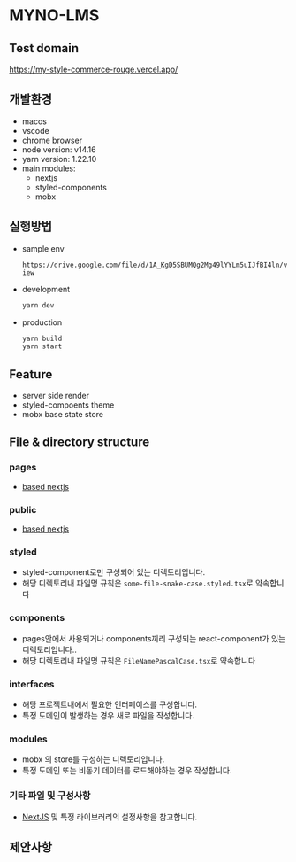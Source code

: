 # MYNO-LMS

## Test domain

https://my-style-commerce-rouge.vercel.app/

## 개발환경

- macos
- vscode
- chrome browser
- node version: v14.16
- yarn version: 1.22.10
- main modules:
  - nextjs
  - styled-components
  - mobx

## 실행방법

- sample env

  `https://drive.google.com/file/d/1A_KgD5SBUMQg2Mg49lYYLm5uIJfBI4ln/view`

- development
  ```bash
  yarn dev
  ```
- production

  ```bash
  yarn build
  yarn start
  ```

## Feature

- server side render
- styled-compoents theme
- mobx base state store

## File & directory structure

### pages

- [based nextjs](https://nextjs.org/docs/basic-features/pages)

### public

- [based nextjs](https://nextjs.org/docs/basic-features/static-file-serving)

### styled

- styled-component로만 구성되어 있는 디렉토리입니다.
- 해당 디렉토리내 파일명 규칙은 `some-file-snake-case.styled.tsx`로 약속합니다

### components

- pages안에서 사용되거나 components끼리 구성되는 react-component가 있는 디렉토리입니다..
- 해당 디렉토리내 파일명 규칙은 `FileNamePascalCase.tsx`로 약속합니다

### interfaces

- 해당 프로젝트내에서 필요한 인터페이스를 구성합니다.
- 특정 도메인이 발생하는 경우 새로 파일을 작성합니다.

### modules

- mobx 의 store를 구성하는 디렉토리입니다.
- 특정 도메인 또는 비동기 데이터를 로드해야하는 경우 작성합니다.

### 기타 파일 및 구성사항

- [NextJS](https://nextjs.org) 및 특정 라이브러리의 설정사항을 참고합니다.

## 제안사항

